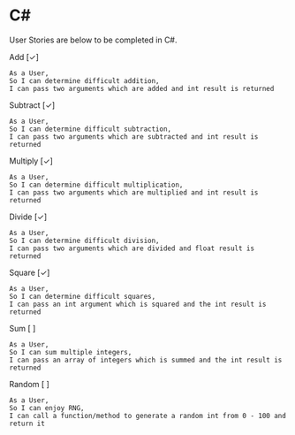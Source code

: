 ﻿# C#

User Stories are below to be completed in C#.


Add [✓]

```
As a User,
So I can determine difficult addition,
I can pass two arguments which are added and int result is returned
```

Subtract [✓]

```
As a User,
So I can determine difficult subtraction,
I can pass two arguments which are subtracted and int result is returned
```

Multiply [✓]

```
As a User,
So I can determine difficult multiplication,
I can pass two arguments which are multiplied and int result is returned
```

Divide [✓]

```
As a User,
So I can determine difficult division,
I can pass two arguments which are divided and float result is returned
```

Square [✓]

```
As a User,
So I can determine difficult squares,
I can pass an int argument which is squared and the int result is returned
```

Sum [ ]

```
As a User,
So I can sum multiple integers,
I can pass an array of integers which is summed and the int result is returned
```

Random [ ]

```
As a User,
So I can enjoy RNG,
I can call a function/method to generate a random int from 0 - 100 and return it
```
